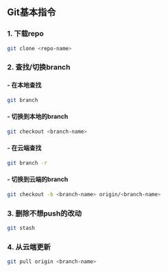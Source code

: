 ## Git基本指令

### 1. 下载repo

```bash
git clone <repo-name>
```

### 2. 查找/切换branch

#### - 在本地查找

```bash
git branch
```

#### - 切换到本地的branch

```bash
git checkout <branch-name>
```

#### - 在云端查找

```bash
git branch -r
```

#### - 切换到云端的branch

```bash
git checkout -b <branch-name> origin/<branch-name>
```

### 3. 删除不想push的改动

```bash
git stash
```

### 4. 从云端更新

```bash
git pull origin <branch-name>
```


